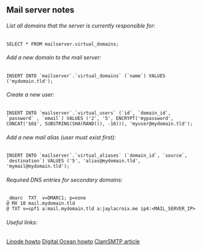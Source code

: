 ## Mail server notes

###### List all domains that the server is currently responsible for:
    SELECT * FROM mailserver.virtual_domains;

###### Add a new domain to the mail server:
    INSERT INTO `mailserver`.`virtual_domains` (`name`) VALUES ('mydomain.tld');

###### Create a new user:
    INSERT INTO `mailserver`.`virtual_users` (`id`, `domain_id`, `password` , `email`) VALUES ('2', '5', ENCRYPT('mypassword', CONCAT('$6$', SUBSTRING(SHA(RAND()), -16))), 'myuser@mydomain.tld');

###### Add a new mail alias (user must exist first):
    INSERT INTO `mailserver`.`virtual_aliases` (`domain_id`, `source`, `destination`) VALUES ('5', 'alias@mydomain.tld', 'mymail@mydomain.tld');

###### Required DNS entries for secondary domains:
    _dmarc  TXT  v=DMARC1; p=none
    @ MX 10 mail.mydomain.tld
    @ TXT v=spf1 a:mail.mydomain.tld a:jaylacroix.me ip4:<MAIL_SERVER_IP>

###### Useful links:
  [Linode howto](https://www.linode.com/docs/email/postfix/email-with-postfix-dovecot-and-mysql)
  [Digital Ocean howto](https://www.digitalocean.com/community/tutorials/how-to-configure-a-mail-server-using-postfix-dovecot-mysql-and-spamassassin)
  [ClamSMTP article](http://thewalter.net/stef/software/clamsmtp/postfix.html)
